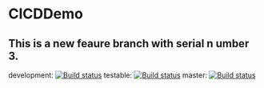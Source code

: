 # CICDDemo
## This is a new feaure branch with serial n umber 3.

development: [![Build status](https://build.appcenter.ms/v0.1/apps/7abcaab1-0a22-4ed2-8142-63ef74a862f7/branches/development/badge)](https://appcenter.ms)
testable: [![Build status](https://build.appcenter.ms/v0.1/apps/7abcaab1-0a22-4ed2-8142-63ef74a862f7/branches/testable/badge)](https://appcenter.ms)
master: [![Build status](https://build.appcenter.ms/v0.1/apps/7abcaab1-0a22-4ed2-8142-63ef74a862f7/branches/main/badge)](https://appcenter.ms)
